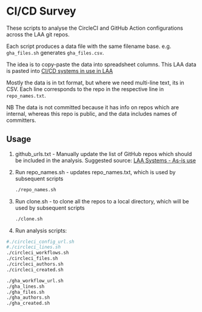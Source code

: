 # CI/CD Survey

These scripts to analyse the CircleCI and GitHub Action configurations across the LAA git repos.

Each script produces a data file with the same filename base. e.g. `gha_files.sh` generates `gha_files.csv`.

The idea is to copy-paste the data into spreadsheet columns. This LAA data is pasted into [CI/CD systems in use in LAA](https://docs.google.com/spreadsheets/d/1aIzWBiz8LLVWhVnPmINm6Q7YEFserHBUqKP9Tak9KYQ/edit?gid=0#gid=0)

Mostly the data is in txt format, but where we need multi-line text, its in CSV. Each line corresponds to the repo in the respective line in `repo_names.txt`.

NB The data is not committed because it has info on repos which are internal, whereas this repo is public, and the data includes names of committers.

## Usage

1. github_urls.txt - Manually update the list of GitHub repos which should be included in the analysis. Suggested source: [LAA Systems - As-is use](https://docs.google.com/spreadsheets/d/1mBibsaJfx-Uq0ajHVaFdkWYKImXfzH9JuB8afq1aPmU/edit?usp=sharing)

2. Run repo_names.sh - updates repo_names.txt, which is used by subsequent scripts

    ```sh
    ./repo_names.sh
    ```

3. Run clone.sh - to clone all the repos to a local directory, which will be used by subsequent scripts

    ```sh
    ./clone.sh
    ```

4. Run analysis scripts:

```sh
#./circleci_config_url.sh
#./circleci_lines.sh
./circleci_workflows.sh
./circleci_files.sh
./circleci_authors.sh
./circleci_created.sh

./gha_workflow_url.sh
./gha_lines.sh
./gha_files.sh
./gha_authors.sh
./gha_created.sh
```